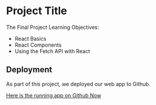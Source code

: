 # Project Title

The Final Project Learning Objectives:
* React Basics
* React Components
* Using the Fetch API with React

## Deployment

As part of this project, we deployed our web app to Github.

[Here is the running app on Github Now](https://abi-iliesi.github.io/)
